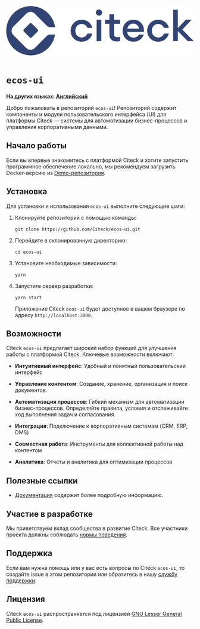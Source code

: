 ![Citeck ECOS Logo](public/img/logo/ecos-logo.svg)

# `ecos-ui`

**На других языках: [Английский](README.md)**

Добро пожаловать в репозиторий `ecos-ui`! Репозиторий содержит компоненты и модули пользовательского интерфейса (UI) для платформы Citeck — системы для автоматизации бизнес-процессов и управления корпоративными данными.

## Начало работы

Если вы впервые знакомитесь с платформой Citeck и хотите запустить программное обеспечение локально, мы рекомендуем загрузить Docker-версию из [Demo-репозитория](https://github.com/Citeck/citeck-community).

## Установка

Для установки и использования `ecos-ui` выполните следующие шаги:

1. Клонируйте репозиторий с помощью команды:

   ```
   git clone https://github.com/Citeck/ecos-ui.git
   ```

2. Перейдите в склонированную директорию:

   ```
   cd ecos-ui
   ```

3. Установите необходимые зависимости:

   ```
   yarn
   ```

4. Запустите сервер разработки:

   ```
   yarn start
   ```

   Приложение Citeck `ecos-ui` будет доступное в вашем браузере по адресу `http://localhost:3000`.

## Возможности

Citeck `ecos-ui` предлагает широкий набор функций для улучшения работы с платформой Citeck. Ключевые возможности включают:

- **Интуитивный интерфейс**: Удобный и понятный пользовательский интерфейс

- **Управление контентом**: Создание, хранение, организация и поиск документов.

- **Автоматизация процессов**: Гибкий механизм для автоматизации бизнес-процессов. Определяйте правила, условия и отслеживайте ход выполнения задач и согласования.

- **Интеграция**: Подключение к корпоративным системам (CRM, ERP, DMS)

- **Совместная работ**а: Инструменты для коллективной работы над контентом

- **Аналитика**: Отчеты и аналитика для оптимизации процессов

## Полезные ссылки

- [Документация](https://citeck-ecos.readthedocs.io/ru/latest/index.html) содержит более подробную информацию.

## Участие в разработке

Мы приветствуем вклад сообщества в развитие Citeck. Все участники проекта должны соблюдать [нормы поведения](https://github.com/rubygems/rubygems/blob/master/CODE_OF_CONDUCT.md).

## Поддержка

Если вам нужна помощь или у вас есть вопросы по Citeck `ecos-ui`, то создайте issue в этом репозитории или обратитесь в нашу [службу поддержки](mailto:support@citeck.ru).

## Лицензия

Citeck `ecos-ui` распространяется под лицензией [GNU Lesser General Public License](LICENSE).
